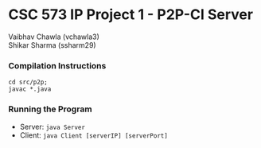 # CSC 573 IP Project 1 - P2P-CI Server
Vaibhav Chawla (vchawla3)  
Shikar Sharma (ssharm29)

### Compilation Instructions
`cd src/p2p;`  
`javac *.java`

### Running the Program
* Server: `java Server`  
* Client: `java Client [serverIP] [serverPort]`